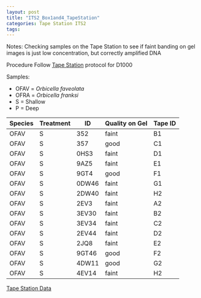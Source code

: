 ```yaml
---
layout: post
title: "ITS2_Box1and4_TapeStation"
categories: Tape Station ITS2
tags:
---
```


Notes:
Checking samples on the Tape Station to see if faint banding on gel images is just low concentration, but correctly amplified DNA

Procedure
Follow [Tape Station](https://github.com/meschedl/PPP-Lab-Resources/blob/master/Protocols_and_Lab_Resources/DNA_Quality_Control/D1000_Tape_Protocol.md) protocol for D1000

Samples:
- OFAV = *Orbicella faveolata*
- OFRA = *Orbicella franksi*
- S = Shallow
- P = Deep

| Species | Treatment | ID    | Quality on Gel | Tape ID |
|---------|-----------|-------|----------------|---------|
| OFAV    | S         | 352   | faint          | B1      |
| OFAV    | S         | 357   | good           | C1      |
| OFAV    | S         | 0HS3  | faint          | D1      |
| OFAV    | S         | 9AZ5  | faint          | E1      |
| OFAV    | S         | 9GT4  | good           | F1      |
| OFAV    | S         | 0DW46 | faint          | G1      |
| OFAV    | S         | 2DW40 | faint          | H2      |
| OFAV    | S         | 2EV3  | faint          | A2      |
| OFAV    | S         | 3EV30 | faint          | B2      |
| OFAV    | S         | 3EV34 | faint          | C2      |
| OFAV    | S         | 2EV44 | faint          | D2      |
| OFAV    | S         | 2JQ8  | faint          | E2      |
| OFAV    | S         | 9GT46 | good           | F2      |
| OFAV    | S         | 4DW11 | good           | G2      |
| OFAV    | S         | 4EV14 | faint          | H2      |


[Tape Station Data](https://github.com/wdunster/WDPrada_Lab_Notebook/blob/master/images/ITS2_TapeStationCheckIn-1.pdf)
